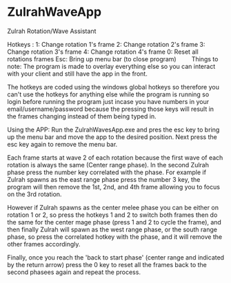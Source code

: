 # ZulrahWaveApp

Zulrah Rotation/Wave Assistant

Hotkeys :
1: Change rotation 1's frame
2: Change rotation 2's frame
3: Change rotation 3's frame
4: Change rotation 4's frame
0: Reset all rotations frames
Esc: Bring up menu bar (to close program)
        
Things to note: 
The program is made to overlay everything else so you can interact with your client and still have the app in the front.

The hotkeys are coded using the windows global hotkeys so therefore you can't use the hotkeys for anything else while the program is
running so login before running the program just incase you have numbers in your email/username/password because the pressing those keys
will result in the frames changing instead of them being typed in.
        

Using the APP:
Run the ZulrahWavesApp.exe and pres the esc key to bring up the menu bar and move the app to the desired position.
Next press the esc key again to remove the menu bar. 

Each frame starts at wave 2 of each rotation because the first wave of each rotation is always the same (Center range phase).
In the second Zulrah phase press the number key correlated with the phase. For example if Zulrah spawns as the east range phase
press the number 3 key, the program will then remove the 1st, 2nd, and 4th frame allowing you to focus on the 3rd rotation.

However if Zulrah spawns as the center melee phase you can be either on rotation 1 or 2, so press the hotkeys 1 and 2 to switch both frames
then do the same for the center mage phase (press 1 and 2 to cycle the frame), and then finally Zulrah will spawn as the west range phase,
or the south range phase, so press the correlated hotkey with the phase, and it will remove the other frames accordingly.

Finally, once you reach the 'back to start phase' (center range and indicated by the return arrow) press the 0 key to reset all the frames
back to the second phasees again and repeat the process.



